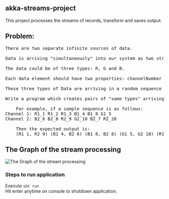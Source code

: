 ## akka-streams-project
This project processes the streams of records, transform and saves output.

## Problem:
<pre>
There are two separate infinite sources of data. 
  
Data is arriving "simultaneously" into our system as two streams via two channels: Channel 1 and Channel 2.
    
The data could be of three types: R, G and B. 
  
Each data element should have two properties: channelNumber and uniqueID.
  
These three types of Data are arriving in a random sequence on the two channels.
  
Write a program which creates pairs of "same types" arriving on two channels in their "order of arrival".
  
    For example, if a sample sequence is as follows:
Channel 1: R1_1 R1_2 R1_3 B1_4 B1_8 G1_5
Channel 2: B2_6 B2_8 R2_9 G2_10 B2_7 R2_20
  
    Then the expected output is:
    (R1_1, R2_9) (B1_4, B2_6) (B1_8, B2_8) (G1_5, G2_10) (R1_2, R2_20) 
</pre>

## The Graph of the stream processing
![The Graph of the stream processing](https://raw.githubusercontent.com/ashishtomer/akka-streams-project/media-branch/akka-stream-flow.png)

### Steps to run application
Execute <code>sbt run</code><br/>
Hit enter anytime on console to shutdown application.<br/>

